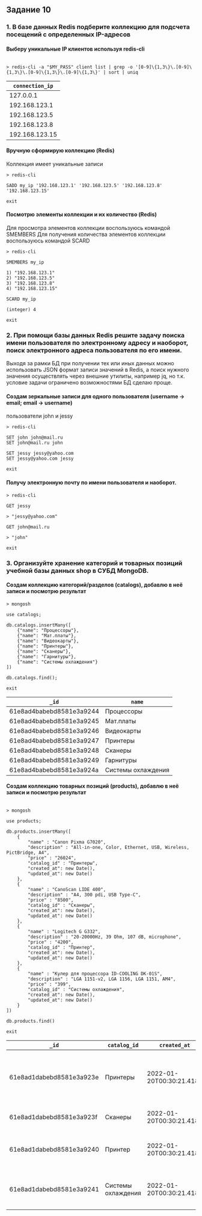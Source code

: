 ## Задание 10

### 1. В базе данных Redis подберите коллекцию для подсчета посещений с определенных IP-адресов

#### Выберу уникальные IP клиентов используя redis-cli

~~~

> redis-cli -a "$MY_PASS" client list | grep -o '[0-9]\{1,3\}\.[0-9]\{1,3\}\.[0-9]\{1,3\}\.[0-9]\{1,3\}' | sort | uniq

~~~

|`connection_ip`|
|-|
|127.0.0.1|
|192.168.123.1|
|192.168.123.5|
|192.168.123.8|
|192.168.123.15|

#### Вручную сформирую коллекцию (Redis)

Коллекция имеет уникальные записи

~~~
> redis-cli

SADD my_ip '192.168.123.1' '192.168.123.5' '192.168.123.8' '192.168.123.15'

exit
~~~

#### Посмотрю элементы коллекции и их количество (Redis)

Для просмотра элементов коллекции воспользуюсь командой SMEMBERS
Для получения количества элементов коллекции воспользуюсь командой SCARD

~~~
> redis-cli

SMEMBERS my_ip

1) "192.168.123.1"
2) "192.168.123.5"
3) "192.168.123.8"
4) "192.168.123.15"

SCARD my_ip

(integer) 4

exit
~~~

### 2. При помощи базы данных Redis решите задачу поиска имени пользователя по электронному адресу и наоборот, поиск электронного адреса пользователя по его имени.

Выходя за рамки БД при получении тех или иных данных можно использовать JSON формат записи значений в Redis, а поиск нужного значения осуществлять через внешние утилиты, например jq, но т.к. условие задачи ограничено возможностями БД сделаю проще.

#### Создам зеркальные записи для одного пользователя (username -> email; email -> username)

пользователи john и jessy

~~~
> redis-cli

SET john john@mail.ru
SET john@mail.ru john

SET jessy jessy@yahoo.com
SET jessy@yahoo.com jessy

exit

~~~

#### Получу электронную почту по имени пользователя и наоборот.

~~~
> redis-cli

GET jessy

> "jessy@yahoo.com"

GET john@mail.ru

> "john"

exit

~~~

### 3. Организуйте хранение категорий и товарных позиций учебной базы данных shop в СУБД MongoDB.

#### Создам коллекцию категорий/разделов (catalogs), добавлю в неё записи и посмотрю результат

~~~
> mongosh

use catalogs;

db.catalogs.insertMany([
    {"name": "Процессоры"},
    {"name": "Мат.платы"},
    {"name": "Видеокарты"},
    {"name": "Принтеры"},
    {"name": "Сканеры"},
    {"name": "Гарнитуры"},
    {"name": "Системы охлаждения"}
])

db.catalogs.find();

exit

~~~


|`_id`|`name`|
|-|-|
|61e8ad4babebd8581e3a9244|Процессоры|
|61e8ad4babebd8581e3a9245|Мат.платы|
|61e8ad4babebd8581e3a9246|Видеокарты|
|61e8ad4babebd8581e3a9247|Принтеры|
|61e8ad4babebd8581e3a9248|Сканеры|
|61e8ad4babebd8581e3a9249|Гарнитуры|
|61e8ad4babebd8581e3a924a|Системы охлаждения|


#### Создам коллекцию товарных позиций (products), добавлю в неё записи и посмотрю результат

~~~

> mongosh

use products;

db.products.insertMany([
    {
        "name" : "Canon Pixma G7020",
        "description" : "All-in-one, Color, Ethernet, USB, Wireless, PictBridge, A4",
        "price" : "26024",
        "catalog_id" : "Принтеры",
        "created_at": new Date(),
        "updated_at": new Date()
    },
    {
        "name" : "CanoScan LIDE 400",
        "description" : "A4, 300 pdi, USB Type-C",
        "price" : "8500",
        "catalog_id" : "Сканеры",
        "created_at": new Date(),
        "updated_at": new Date()
    },
    {
        "name" : "Logitech G G332",
        "description" : "20-20000Hz, 39 Ohm, 107 dB, microphone",
        "price" : "4200",
        "catalog_id" : "Принтер",
        "created_at": new Date(),
        "updated_at": new Date()
    },
    {
        "name" : "Кулер для процессора ID-COOLING DK-01S",
        "description" : "LGA 1151-v2, LGA 1156, LGA 1151, AM4",
        "price" : "399",
        "catalog_id" : "Системы охлаждения",
        "created_at": new Date(),
        "updated_at": new Date()
    }
])

db.products.find()

exit

~~~

|`_id`|`catalog_id`|`created_at`|`description`|`name`|`price`|`updated_at`|
|-|-|-|-|-|-|-|
|61e8ad1dabebd8581e3a923e|Принтеры|2022-01-20T00:30:21.418Z|"All-in-one, Color, Ethernet, USB, Wireless, PictBridge, A4"|Canon Pixma G7020|26024|2022-01-20T00:30:21.418Z|
|61e8ad1dabebd8581e3a923f|Сканеры|2022-01-20T00:30:21.418Z|"A4, 300 pdi, USB Type-C"|CanoScan LIDE 400|8500|2022-01-20T00:30:21.418Z|
|61e8ad1dabebd8581e3a9240|Принтер|2022-01-20T00:30:21.418Z|"20-20000Hz, 39 Ohm, 107 dB, microphone"|Logitech G G332|4200|2022-01-20T00:30:21.418Z|
|61e8ad1dabebd8581e3a9241|Системы охлаждения|2022-01-20T00:30:21.418Z|"LGA 1151-v2, LGA 1156, LGA 1151, AM4"|Кулер для процессора ID-COOLING DK-01S|399|2022-01-20T00:30:21.418Z|
